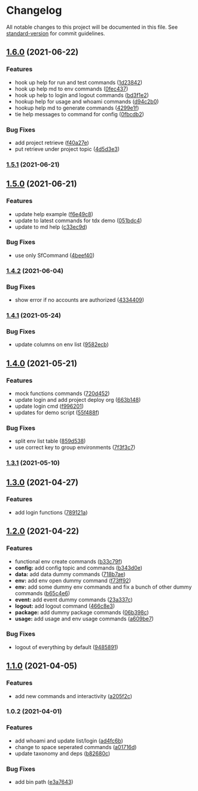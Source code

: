 # Changelog

All notable changes to this project will be documented in this file. See [standard-version](https://github.com/conventional-changelog/standard-version) for commit guidelines.

## [1.6.0](https://github.com/salesforcecli/cli-taxonomy-experiment/compare/v1.5.1...v1.6.0) (2021-06-22)


### Features

* hook up help for run and test commands ([1d23842](https://github.com/salesforcecli/cli-taxonomy-experiment/commit/1d23842e4d0e88ec9354b72fa96d3cdb5f1a3a6b))
* hook up help md to env commands ([0fec437](https://github.com/salesforcecli/cli-taxonomy-experiment/commit/0fec437fcb358270a601cdefb9c3e46b1ebcd488))
* hook up help to login and logout commands ([bd3f1e2](https://github.com/salesforcecli/cli-taxonomy-experiment/commit/bd3f1e279a84e95a63ede3f2414a37c25533f9da))
* hookup help for usage and whoami commands ([d94c2b0](https://github.com/salesforcecli/cli-taxonomy-experiment/commit/d94c2b0dfe2fc2003097deeaa87eb17b1b794f2f))
* hookup help md to generate commands ([4299e1f](https://github.com/salesforcecli/cli-taxonomy-experiment/commit/4299e1fb6604e8841cd1efa9d6395cd8666cca3c))
* tie help messages to command for config ([0fbcdb2](https://github.com/salesforcecli/cli-taxonomy-experiment/commit/0fbcdb257b0e05deb23f660a2f72142b694f7b8d))


### Bug Fixes

* add project retrieve ([f40a27e](https://github.com/salesforcecli/cli-taxonomy-experiment/commit/f40a27e1955d2808fb53646f816dd36c06da7f92))
* put retrieve under project topic ([4d5d3e3](https://github.com/salesforcecli/cli-taxonomy-experiment/commit/4d5d3e3fcdda36861478e1b30a71e113169df5b1))

### [1.5.1](https://github.com/salesforcecli/cli-taxonomy-experiment/compare/v1.5.0...v1.5.1) (2021-06-21)

## [1.5.0](https://github.com/salesforcecli/cli-taxonomy-experiment/compare/v1.4.2...v1.5.0) (2021-06-21)


### Features

* update help example ([f6e49c8](https://github.com/salesforcecli/cli-taxonomy-experiment/commit/f6e49c8e76816ec6f341a98d9ff90e21510bbc58))
* update to latest commands for tdx demo ([051bdc4](https://github.com/salesforcecli/cli-taxonomy-experiment/commit/051bdc4a8901bc1db998eab6f4538bad552bb9e7))
* update to md help ([c33ec9d](https://github.com/salesforcecli/cli-taxonomy-experiment/commit/c33ec9d73133f65f2dab31ee7855009bf918f602))


### Bug Fixes

* use only SfCommand ([4beef40](https://github.com/salesforcecli/cli-taxonomy-experiment/commit/4beef400e330caa88b56cd24718cb7d56ed31cc2))

### [1.4.2](https://github.com/salesforcecli/cli-taxonomy-experiment/compare/v1.4.1...v1.4.2) (2021-06-04)


### Bug Fixes

* show error if no accounts are authorized ([4334409](https://github.com/salesforcecli/cli-taxonomy-experiment/commit/43344093a77966586bae7c50032122a916173f68))

### [1.4.1](https://github.com/salesforcecli/cli-taxonomy-experiment/compare/v1.4.0...v1.4.1) (2021-05-24)


### Bug Fixes

* update columns on env list ([9582ecb](https://github.com/salesforcecli/cli-taxonomy-experiment/commit/9582ecbe367c3b20348a93e5f5dfc348baf48d0f))

## [1.4.0](https://github.com/salesforcecli/cli-taxonomy-experiment/compare/v1.3.1...v1.4.0) (2021-05-21)


### Features

* mock functions commands ([720d452](https://github.com/salesforcecli/cli-taxonomy-experiment/commit/720d45236c1ad580d9bee6316120ef0b49ffe02c))
* update login and add project deploy org ([663b148](https://github.com/salesforcecli/cli-taxonomy-experiment/commit/663b1483f958a639150eea0c95a312de89a719d9))
* update login cmd ([f996201](https://github.com/salesforcecli/cli-taxonomy-experiment/commit/f996201b565404f6ff65eaaa7d0c5dc5b14e85f8))
* updates for demo script ([55f488f](https://github.com/salesforcecli/cli-taxonomy-experiment/commit/55f488f2531c3f59a9492446126e53e091e672db))


### Bug Fixes

* split env list table ([859d538](https://github.com/salesforcecli/cli-taxonomy-experiment/commit/859d5382a7fea9801f3e0866f738701006cadd86))
* use correct key to group environments ([7f3f3c7](https://github.com/salesforcecli/cli-taxonomy-experiment/commit/7f3f3c7449f9f590b1fade06604256440abba7ae))

### [1.3.1](https://github.com/salesforcecli/cli-taxonomy-experiment/compare/v1.3.0...v1.3.1) (2021-05-10)

## [1.3.0](https://github.com/salesforcecli/cli-taxonomy-experiment/compare/v1.2.0...v1.3.0) (2021-04-27)


### Features

* add login functions ([789121a](https://github.com/salesforcecli/cli-taxonomy-experiment/commit/789121a1dc8e90f153fd88a52a8de62f6e227e97))

## [1.2.0](https://github.com/salesforcecli/cli-taxonomy-experiment/compare/v1.1.0...v1.2.0) (2021-04-22)


### Features

* functional env create commands ([b33c79f](https://github.com/salesforcecli/cli-taxonomy-experiment/commit/b33c79fe5ec7b86d248836a9dda1bd6db2a6d809))
* **config:** add config topic and commands ([b343d0e](https://github.com/salesforcecli/cli-taxonomy-experiment/commit/b343d0eb4d88311dad7baf30bb40b301a2609caa))
* **data:** add data dummy commands ([718b7ae](https://github.com/salesforcecli/cli-taxonomy-experiment/commit/718b7ae0ba62a2631024dadc52fa6af053369b2f))
* **env:** add env open dummy command ([f73ff92](https://github.com/salesforcecli/cli-taxonomy-experiment/commit/f73ff92d03a55229cbc8c50bf43fd1dbd1bc92e8))
* **env:** add some dummy env commands and fix a bunch of other dummy commands ([b65c4e6](https://github.com/salesforcecli/cli-taxonomy-experiment/commit/b65c4e6db557f5d7f0998f3ad69ce53727ab1b50))
* **event:** add event dummy commands ([23a337c](https://github.com/salesforcecli/cli-taxonomy-experiment/commit/23a337c6fecec7fa0af12ae431ddc0c9a8d7acf1))
* **logout:** add logout command ([466c8e3](https://github.com/salesforcecli/cli-taxonomy-experiment/commit/466c8e3af4a25375612d4f6e7e390c6cb0636e60))
* **package:** add dummy package commands ([06b398c](https://github.com/salesforcecli/cli-taxonomy-experiment/commit/06b398caa3bef68551c13c91554ad13cdd326e6c))
* **usage:** add usage and env usage commands ([a609be7](https://github.com/salesforcecli/cli-taxonomy-experiment/commit/a609be75271bae356196b064c1cb236f54c1598b))


### Bug Fixes

* logout of everything by default ([9485891](https://github.com/salesforcecli/cli-taxonomy-experiment/commit/9485891b2a58769e05c625f7523b7d0187b270ee))

## [1.1.0](https://github.com/salesforcecli/cli-taxonomy-experiment/compare/v1.0.2...v1.1.0) (2021-04-05)


### Features

* add new commands and interactivity ([a205f2c](https://github.com/salesforcecli/cli-taxonomy-experiment/commit/a205f2c9cec90df8c36f9c6792c4d05835c74328))

### 1.0.2 (2021-04-01)


### Features

* add whoami and update list/login ([ad4fc6b](https://github.com/salesforcecli/cli-taxonomy-experiment/commit/ad4fc6baa86919ab009a9a71c421c73524bbe086))
* change to space seperated commands ([a01716d](https://github.com/salesforcecli/cli-taxonomy-experiment/commit/a01716d3fbfa1c3365f3b44d5dd54726ac9188e1))
* update taxonomy and deps ([b82680c](https://github.com/salesforcecli/cli-taxonomy-experiment/commit/b82680c017a376a41a5d380dc78d0dbf65500f85))


### Bug Fixes

* add bin path ([e3a7643](https://github.com/salesforcecli/cli-taxonomy-experiment/commit/e3a76438efec04cde44fb7620695f3782a5d30ca))
